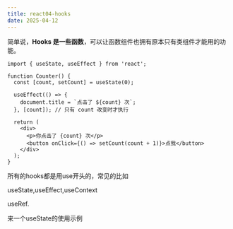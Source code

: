 ```yaml
---
title: react04-hooks
date: 2025-04-12
---
```

简单说，**Hooks 是一些函数**，可以让函数组件也拥有原本只有类组件才能用的功能。

```tsx
import { useState, useEffect } from 'react';

function Counter() {
  const [count, setCount] = useState(0);

  useEffect(() => {
    document.title = `点击了 ${count} 次`;
  }, [count]); // 只有 count 改变时才执行

  return (
    <div>
      <p>你点击了 {count} 次</p>
      <button onClick={() => setCount(count + 1)}>点我</button>
    </div>
  );
}

```

所有的hooks都是用use开头的，常见的比如

useState,useEffect,useContext

useRef.

来一个useState的使用示例

